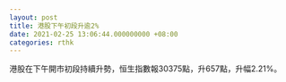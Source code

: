 ```yaml
---
layout: post
title: 港股下午初段升逾2%
date: 2021-02-25 13:06:44.000000000 +08:00
categories: rthk
---
```


港股在下午開市初段持續升勢，恒生指數報30375點，升657點，升幅2.21%。

